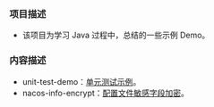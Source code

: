 ### 项目描述

* 该项目为学习 Java 过程中，总结的一些示例 Demo。

### 内容描述

* unit-test-demo：[单元测试示例](unit-test-demo)。
* nacos-info-encrypt：[配置文件敏感字段加密](nacos-info-encrypt)。

